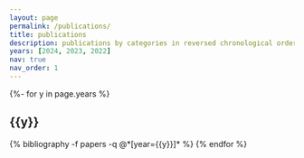 ```yaml
---
layout: page
permalink: /publications/
title: publications
description: publications by categories in reversed chronological order.
years: [2024, 2023, 2022]
nav: true
nav_order: 1
---
```


<div class="publications">
{%- for y in page.years %}
  <h2 class="year">{{y}}</h2>
  {% bibliography -f papers -q @*[year={{y}}]* %}
{% endfor %}
</div>
